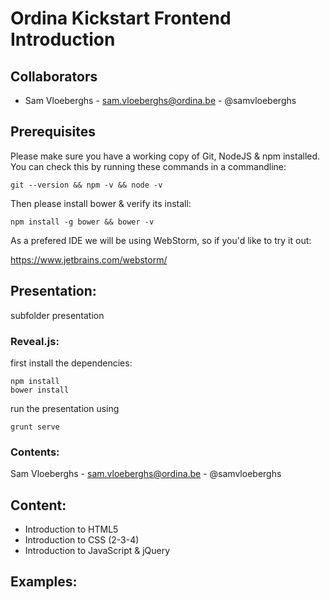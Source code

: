 # Ordina Kickstart Frontend Introduction

## Collaborators

* Sam Vloeberghs - sam.vloeberghs@ordina.be - @samvloeberghs

## Prerequisites

Please make sure you have a working copy of Git, NodeJS & npm installed.
You can check this by running these commands in a commandline:

    git --version && npm -v && node -v

Then please install bower & verify its install:

    npm install -g bower && bower -v

As a prefered IDE we will be using WebStorm, so if you'd like to try it out:

https://www.jetbrains.com/webstorm/

## Presentation:

subfolder presentation

### Reveal.js:

first install the dependencies:

    npm install
    bower install

run the presentation using

    grunt serve

### Contents:

Sam Vloeberghs - sam.vloeberghs@ordina.be - @samvloeberghs

## Content:
- Introduction to HTML5
- Introduction to CSS (2-3-4)
- Introduction to JavaScript & jQuery

## Examples:

